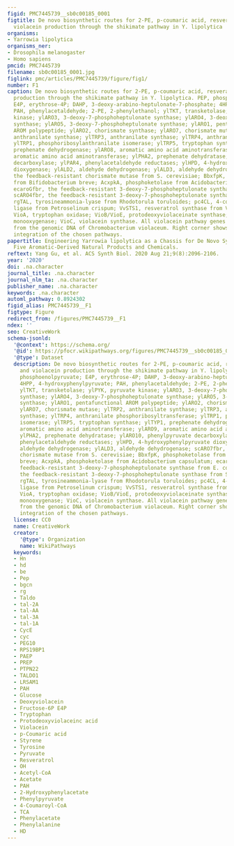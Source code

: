 ```yaml
---
figid: PMC7445739__sb0c00185_0001
figtitle: De novo biosynthetic routes for 2-PE, p-coumaric acid, resveratrol, and
  violacein production through the shikimate pathway in Y. lipolytica
organisms:
- Yarrowia lipolytica
organisms_ner:
- Drosophila melanogaster
- Homo sapiens
pmcid: PMC7445739
filename: sb0c00185_0001.jpg
figlink: pmc/articles/PMC7445739/figure/fig1/
number: F1
caption: De novo biosynthetic routes for 2-PE, p-coumaric acid, resveratrol, and violacein
  production through the shikimate pathway in Y. lipolytica. PEP, phosphoenolpyruvate;
  E4P, erythrose-4P; DAHP, 3-deoxy-arabino-heptulonate-7-phosphate; 4HPP, 4-hydroxyphenylpyruvate;
  PAH, phenylacetaldehyde; 2-PE, 2-phenylethanol; ylTKT, transketolase; ylPYK, pyruvate
  kinase; ylARO3, 3-deoxy-7-phosphoheptulonate synthase; ylARO4, 3-deoxy-7-phosphoheptulonate
  synthase; ylARO5, 3-deoxy-7-phosphoheptulonate synthase; ylARO1, pentafunctional
  AROM polypeptide; ylARO2, chorismate synthase; ylARO7, chorismate mutase; ylTRP2,
  anthranilate synthase; ylTRP3, anthranilate synthase; ylTRP4, anthranilate phosphoribosyltransferase;
  ylTRP1, phosphoribosylanthranilate isomerase; ylTRP5, tryptophan synthase; ylTYP1,
  prephenate dehydrogenase; ylARO8, aromatic amino acid aminotransferase; ylARO9,
  aromatic amino acid aminotransferase; ylPHA2, prephenate dehydratase; ylARO10, phenylpyruvate
  decarboxylase; ylPAR4, phenylacetaldehyde reductases; ylHPD, 4-hydroxyphenylpyruvate
  dioxygenase; ylALD2, aldehyde dehydrogenase; ylALD3, aldehyde dehydrogenase; scARO7fbr,
  the feedback-resistant chorismate mutase from S. cerevisiae; BbxfpK, phosphoketolase
  from Bifidobacterium breve; AcxpkA, phosphoketolase from Acidobacterium capsulatum;
  ecaroGfbr, the feedback-resistant 3-deoxy-7-phosphoheptulonate synthase from E. coli;
  scARO4fbr, the feedback-resistant 3-deoxy-7-phosphoheptulonate synthase from S. cerevisiae;
  rgTAL, tyrosineammonia-lyase from Rhodotorula toruloides; pc4CL, 4-coumarate-CoA
  ligase from Petroselinum crispum; VvSTS1, resveratrol synthase from Vitis vinifera;
  VioA, tryptophan oxidase; VioB/VioE, protodeoxyviolaceinate synthase; VioD, protodeoxyviolaceinate
  monooxygenase; VioC, violacein synthase. All violacein pathway genes were amplified
  from the genomic DNA of Chromobacterium violaceum. Right corner shows the chromosomal
  integration of the chosen pathways.
papertitle: Engineering Yarrowia lipolytica as a Chassis for De Novo Synthesis of
  Five Aromatic-Derived Natural Products and Chemicals.
reftext: Yang Gu, et al. ACS Synth Biol. 2020 Aug 21;9(8):2096-2106.
year: '2020'
doi: .na.character
journal_title: .na.character
journal_nlm_ta: .na.character
publisher_name: .na.character
keywords: .na.character
automl_pathway: 0.8924302
figid_alias: PMC7445739__F1
figtype: Figure
redirect_from: /figures/PMC7445739__F1
ndex: ''
seo: CreativeWork
schema-jsonld:
  '@context': https://schema.org/
  '@id': https://pfocr.wikipathways.org/figures/PMC7445739__sb0c00185_0001.html
  '@type': Dataset
  description: De novo biosynthetic routes for 2-PE, p-coumaric acid, resveratrol,
    and violacein production through the shikimate pathway in Y. lipolytica. PEP,
    phosphoenolpyruvate; E4P, erythrose-4P; DAHP, 3-deoxy-arabino-heptulonate-7-phosphate;
    4HPP, 4-hydroxyphenylpyruvate; PAH, phenylacetaldehyde; 2-PE, 2-phenylethanol;
    ylTKT, transketolase; ylPYK, pyruvate kinase; ylARO3, 3-deoxy-7-phosphoheptulonate
    synthase; ylARO4, 3-deoxy-7-phosphoheptulonate synthase; ylARO5, 3-deoxy-7-phosphoheptulonate
    synthase; ylARO1, pentafunctional AROM polypeptide; ylARO2, chorismate synthase;
    ylARO7, chorismate mutase; ylTRP2, anthranilate synthase; ylTRP3, anthranilate
    synthase; ylTRP4, anthranilate phosphoribosyltransferase; ylTRP1, phosphoribosylanthranilate
    isomerase; ylTRP5, tryptophan synthase; ylTYP1, prephenate dehydrogenase; ylARO8,
    aromatic amino acid aminotransferase; ylARO9, aromatic amino acid aminotransferase;
    ylPHA2, prephenate dehydratase; ylARO10, phenylpyruvate decarboxylase; ylPAR4,
    phenylacetaldehyde reductases; ylHPD, 4-hydroxyphenylpyruvate dioxygenase; ylALD2,
    aldehyde dehydrogenase; ylALD3, aldehyde dehydrogenase; scARO7fbr, the feedback-resistant
    chorismate mutase from S. cerevisiae; BbxfpK, phosphoketolase from Bifidobacterium
    breve; AcxpkA, phosphoketolase from Acidobacterium capsulatum; ecaroGfbr, the
    feedback-resistant 3-deoxy-7-phosphoheptulonate synthase from E. coli; scARO4fbr,
    the feedback-resistant 3-deoxy-7-phosphoheptulonate synthase from S. cerevisiae;
    rgTAL, tyrosineammonia-lyase from Rhodotorula toruloides; pc4CL, 4-coumarate-CoA
    ligase from Petroselinum crispum; VvSTS1, resveratrol synthase from Vitis vinifera;
    VioA, tryptophan oxidase; VioB/VioE, protodeoxyviolaceinate synthase; VioD, protodeoxyviolaceinate
    monooxygenase; VioC, violacein synthase. All violacein pathway genes were amplified
    from the genomic DNA of Chromobacterium violaceum. Right corner shows the chromosomal
    integration of the chosen pathways.
  license: CC0
  name: CreativeWork
  creator:
    '@type': Organization
    name: WikiPathways
  keywords:
  - Hn
  - hd
  - be
  - Pep
  - bgcn
  - rg
  - Taldo
  - tal-2A
  - tal-AA
  - tal-3A
  - tal-1A
  - CycE
  - cyc
  - PEG10
  - RPS19BP1
  - PAEP
  - PREP
  - PTPN22
  - TALDO1
  - LRSAM1
  - PAH
  - Glucose
  - Deoxyviolacein
  - Fructose-6P E4P
  - Tryptophan
  - Protodeoxyviolaceinc acid
  - Violacein
  - p-Coumaric acid
  - Styrene
  - Tyrosine
  - Pyruvate
  - Resveratrol
  - OH
  - Acetyl-CoA
  - Acetate
  - PAH
  - 2-Hydroxyphenylacetate
  - Phenylpyruvate
  - 4-Coumaroyl-CoA
  - TCA
  - Phenylacetate
  - Phenylalanine
  - HD
---
```

